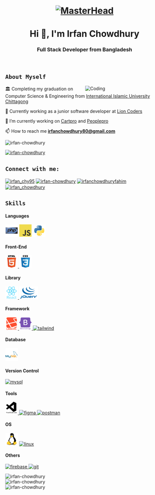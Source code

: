

<h1 align="center">
  
<!-- [![MasterHead](https://img.freepik.com/premium-vector/colorful-banner-with-hands-working-computer-different-electronic-gadgets-devices-symbols-programming-software-development-program-coding_198278-4192.jpg)]() -->
[![MasterHead](https://media-exp1.licdn.com/dms/image/C4E16AQGxX3sqk1SKcQ/profile-displaybackgroundimage-shrink_200_800/0/1516893210091?e=2147483647&v=beta&t=URshGmzvHk7mjMWQZYhpd7z571xRbjvPYmyZBYxV9Pk)]()
</h1>

<h1 align="center">Hi 👋, I'm Irfan Chowdhury</h1>
<h3 align="center">Full Stack Developer from Bangladesh</h3>


<br>

## `About Myself`
<img align='right' alt="Coding" width='250' src="https://c.tenor.com/BqbIhT4Mb7cAAAAd/programmer-rounded-edges.gif"/>

🏛 Completing my graduation on Computer Science & Engineering from [International Islamic University Chittagong](https://www.iiuc.ac.bd)

🏦 Currently working as a junior software developer at [Lion Coders](https://lion-coders.com/)

🔭 I’m currently working on [Cartpro](http://cartproshop.com/demo) and [Peoplepro](http://peopleprohrm.com/demo)


📫 How to reach me **irfanchowdhury80@gmail.com**

<p align="left"> <img src="https://komarev.com/ghpvc/?username=irfan-chowdhury&label=Profile%20views&color=0e75b6&style=flat" alt="irfan-chowdhury" /> </p>

<p align="left"> <a href="https://github.com/ryo-ma/github-profile-trophy"><img src="https://github-profile-trophy.vercel.app/?username=irfan-chowdhury" alt="irfan-chowdhury" /></a> </p>

## `Connect with me:`
<p align="left">
<a href="https://twitter.com/irfan_chy95" target="blank"><img align="center" src="https://raw.githubusercontent.com/rahuldkjain/github-profile-readme-generator/master/src/images/icons/Social/twitter.svg" alt="irfan_chy95" height="30" width="40" /></a>
<a href="https://linkedin.com/in/irfan-chowdhury" target="blank"><img align="center" src="https://raw.githubusercontent.com/rahuldkjain/github-profile-readme-generator/master/src/images/icons/Social/linked-in-alt.svg" alt="irfan-chowdhury" height="30" width="40" /></a>
<a href="https://fb.com/irfanchowdhuryfahim" target="blank"><img align="center" src="https://raw.githubusercontent.com/rahuldkjain/github-profile-readme-generator/master/src/images/icons/Social/facebook.svg" alt="irfanchowdhuryfahim" height="30" width="40" /></a>
<a href="https://www.hackerrank.com/irfan_chowdhury" target="blank"><img align="center" src="https://raw.githubusercontent.com/rahuldkjain/github-profile-readme-generator/master/src/images/icons/Social/hackerrank.svg" alt="irfan_chowdhury" height="30" width="40" /></a>
</p>

## `Skills`

<h4 align="left">Languages</h4> 
<a href="https://www.php.net" target="_blank" rel="noreferrer"> <img src="https://raw.githubusercontent.com/devicons/devicon/master/icons/php/php-original.svg" alt="php" width="40" height="40"/></a>
<a href="https://developer.mozilla.org/en-US/docs/Web/JavaScript" target="_blank" rel="noreferrer"> <img src="https://raw.githubusercontent.com/devicons/devicon/master/icons/javascript/javascript-original.svg" alt="javascript" width="40" height="40"/></a>
<a href="https://www.python.org" target="_blank" rel="noreferrer"> <img src="https://raw.githubusercontent.com/devicons/devicon/master/icons/python/python-original.svg" alt="python" width="40" height="40"/> </a>



<h4 align="left">Front-End</h4>

<a href="https://www.w3.org/html/" target="_blank" rel="noreferrer"> <img src="https://raw.githubusercontent.com/devicons/devicon/master/icons/html5/html5-original-wordmark.svg" alt="html5" width="40" height="40"/> </a>
<a href="https://www.w3schools.com/css/" target="_blank" rel="noreferrer"> <img src="https://raw.githubusercontent.com/devicons/devicon/master/icons/css3/css3-original-wordmark.svg" alt="css3" width="40" height="40"/> </a>

<h4 align="left">Library</h4>
<a href="https://reactjs.org/" target="_blank" rel="noreferrer"> <img src="https://raw.githubusercontent.com/devicons/devicon/master/icons/react/react-original-wordmark.svg" alt="react" width="40" height="40"/> </a>
<a href="https://jquery.com/" target="_blank" rel="noreferrer"> <img src="https://raw.githubusercontent.com/devicons/devicon/master/icons/jquery/jquery-plain-wordmark.svg" alt="react" width="60" height="40"/> </a>


<h4 align="left">Framework</h4>
<a href="https://laravel.com/" target="_blank" rel="noreferrer"> <img src="https://raw.githubusercontent.com/devicons/devicon/master/icons/laravel/laravel-plain-wordmark.svg" alt="laravel" width="40" height="40"/> </a>
<a href="https://getbootstrap.com" target="_blank" rel="noreferrer"> <img src="https://raw.githubusercontent.com/devicons/devicon/master/icons/bootstrap/bootstrap-plain-wordmark.svg" alt="bootstrap" width="40" height="40"/> </a>
<a href="https://tailwindcss.com/" target="_blank" rel="noreferrer"> <img src="https://www.vectorlogo.zone/logos/tailwindcss/tailwindcss-icon.svg" alt="tailwind" width="40" height="40"/> </a>


<h4 align="left">Database</h4>
<a href="https://www.mysql.com/" target="_blank" rel="noreferrer"> <img src="https://raw.githubusercontent.com/devicons/devicon/master/icons/mysql/mysql-original-wordmark.svg" alt="mysql" width="40" height="40"/> </a> 


<h4 align="left">Version Control</h4>
<a href="https://github.com/" target="_blank" rel="noreferrer"> <img src="https://cdn-icons-png.flaticon.com/512/25/25231.png" alt="mysql" width="40" height="40"/> </a>


<h4 align="left">Tools</h4>
<a href="https://code.visualstudio.com/" target="_blank" rel="noreferrer"> <img src="https://raw.githubusercontent.com/devicons/devicon/master/icons/vscode/vscode-plain-wordmark.svg" alt="mysql" width="40" height="40"/> </a>
<a href="https://www.figma.com/" target="_blank" rel="noreferrer"> <img src="https://www.vectorlogo.zone/logos/figma/figma-icon.svg" alt="figma" width="40" height="40"/> </a>
 <a href="https://postman.com" target="_blank" rel="noreferrer"> <img src="https://www.vectorlogo.zone/logos/getpostman/getpostman-icon.svg" alt="postman" width="40" height="40"/> </a>


<h4 align="left">OS</h4>
<a href="https://www.linux.org/" target="_blank" rel="noreferrer"> <img src="https://raw.githubusercontent.com/devicons/devicon/master/icons/linux/linux-original.svg" alt="linux" width="40" height="40"/></a> 
<a href="https://www.microsoft.com/en-us/windows" target="_blank" rel="noreferrer"> <img src="https://freight.cargo.site/w/3840/q/75/i/a9f227752a9ba3bc689092085a7e6eb87b787abd858c3e3f0aebdc6a40f138d0/Windows_Final_3840p_v10_opt.png" alt="linux" width="40" height="40"/></a> 


<h4 align="left">Others</h4>
<a href="https://firebase.google.com/" target="_blank" rel="noreferrer"> <img src="https://www.vectorlogo.zone/logos/firebase/firebase-icon.svg" alt="firebase" width="40" height="40"/> </a> <a href="https://git-scm.com/" target="_blank" rel="noreferrer"> <img src="https://www.vectorlogo.zone/logos/git-scm/git-scm-icon.svg" alt="git" width="40" height="40"/> </a>  

<br>

<p></p>
<p><img align="left" width='500' src="https://github-readme-stats.vercel.app/api/top-langs?username=irfan-chowdhury&show_icons=true&locale=en&layout=compact" alt="irfan-chowdhury" /></p>
<p><img align="left" width='500' src="https://github-readme-stats.vercel.app/api?username=irfan-chowdhury&show_icons=true&locale=en" alt="irfan-chowdhury" /></p>
<p><img align="left" width='500' src="https://github-readme-streak-stats.herokuapp.com/?user=irfan-chowdhury&" alt="irfan-chowdhury" /></p>
